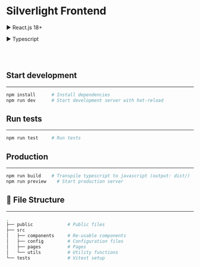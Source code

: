 # Silverlight Frontend

:arrow_forward: React.js 18+

:arrow_forward: Typescript

<br /> <br />

## ️Start development

---

```bash
npm install      # Install dependencies
npm run dev      # Start development server with hot-reload
```

## Run tests

---

```bash
npm run test     # Run tests
```

## Production

---

```bash
npm run build    # Transpile typescript to javascript (output: dist/)
npm run preview    # Start production server
```

## :evergreen_tree: File Structure

---

```bash
.
├── public             # Public files
├── src
│   ├── components     # Re-usable components
│   ├── config         # Configuration files
│   ├── pages          # Pages
│   └── utils          # Utility functions
└── tests              # Vitest setup
```
